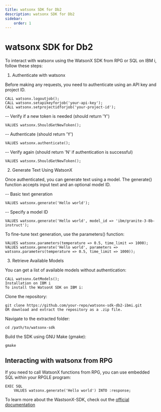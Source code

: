 ```yaml
---
title: watsonx SDK for Db2
description: watsonx SDK for Db2
sidebar:
    order: 1
---
```


# watsonx SDK for Db2

To interact with watsonx using the WatsonX SDK from RPG or SQL on IBM i, follow these steps:

1. Authenticate with watsonx

Before making any requests, you need to authenticate using an API key and project ID.

```
CALL watsonx.logoutjob();
CALL watsonx.setapikeyforjob('your-api-key');
CALL watsonx.setprojectidforjob('your-project-id');
```

-- Verify if a new token is needed (should return 'Y')
```
VALUES watsonx.ShouldGetNewToken();
```
-- Authenticate (should return 'Y')
```
VALUES watsonx.authenticate();
```
-- Verify again (should return 'N' if authentication is successful)
```
VALUES watsonx.ShouldGetNewToken();
```
2. Generate Text Using WatsonX

Once authenticated, you can generate text using a model. The generate() function accepts input text and an optional model ID.

-- Basic text generation
```
VALUES watsonx.generate('Hello world');
```
-- Specify a model ID
```
VALUES watsonx.generate('Hello world', model_id => 'ibm/granite-3-8b-instruct');
```
To fine-tune text generation, use the parameters() function:

```
VALUES watsonx.parameters(temperature => 0.5, time_limit => 1000);
VALUES watsonx.generate('Hello world', parameters => watsonx.parameters(temperature => 0.5, time_limit => 1000));
```
3. Retrieve Available Models

You can get a list of available models without authentication:
```
CALL watsonx.GetModels();
Installation on IBM i
To install the WatsonX SDK on IBM i:
```
Clone the repository:
```
git clone https://github.com/your-repo/watsonx-sdk-db2-ibmi.git
OR download and extract the repository as a .zip file.
```
Navigate to the extracted folder:
```
cd /path/to/watsonx-sdk
```
Build the SDK using GNU Make (gmake):
```
gmake
```
## Interacting with watsonx from RPG

If you need to call WatsonX functions from RPG, you can use embedded SQL within your RPGLE program:
```
EXEC SQL
    VALUES watsonx.generate('Hello world') INTO :response;
```

To learn more about the WastsonX-SDK, check out the [official documentation](https://github.com/IBM/WatsonX-SDK-Db2-IBMi)